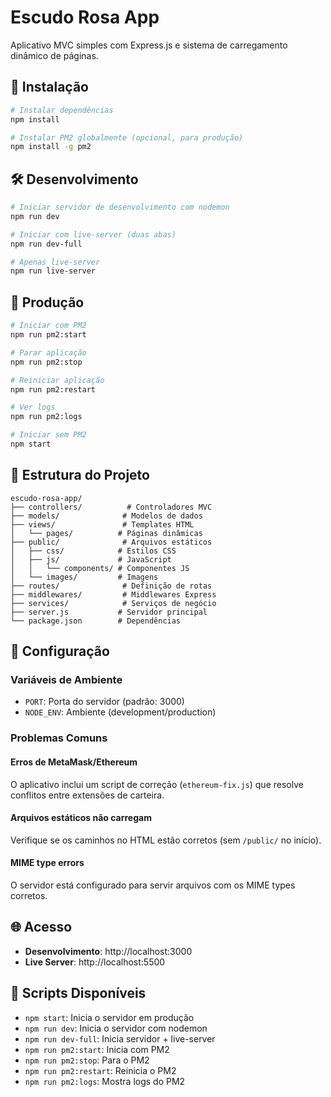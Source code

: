 # Escudo Rosa App

Aplicativo MVC simples com Express.js e sistema de carregamento dinâmico de páginas.

## 🚀 Instalação

```bash
# Instalar dependências
npm install

# Instalar PM2 globalmente (opcional, para produção)
npm install -g pm2
```

## 🛠️ Desenvolvimento

```bash
# Iniciar servidor de desenvolvimento com nodemon
npm run dev

# Iniciar com live-server (duas abas)
npm run dev-full

# Apenas live-server
npm run live-server
```

## 🚀 Produção

```bash
# Iniciar com PM2
npm run pm2:start

# Parar aplicação
npm run pm2:stop

# Reiniciar aplicação
npm run pm2:restart

# Ver logs
npm run pm2:logs

# Iniciar sem PM2
npm start
```

## 📁 Estrutura do Projeto

```
escudo-rosa-app/
├── controllers/          # Controladores MVC
├── models/              # Modelos de dados
├── views/               # Templates HTML
│   └── pages/          # Páginas dinâmicas
├── public/              # Arquivos estáticos
│   ├── css/            # Estilos CSS
│   ├── js/             # JavaScript
│   │   └── components/ # Componentes JS
│   └── images/         # Imagens
├── routes/              # Definição de rotas
├── middlewares/         # Middlewares Express
├── services/            # Serviços de negócio
├── server.js           # Servidor principal
└── package.json        # Dependências
```

## 🔧 Configuração

### Variáveis de Ambiente

- `PORT`: Porta do servidor (padrão: 3000)
- `NODE_ENV`: Ambiente (development/production)

### Problemas Comuns

#### Erros de MetaMask/Ethereum
O aplicativo inclui um script de correção (`ethereum-fix.js`) que resolve conflitos entre extensões de carteira.

#### Arquivos estáticos não carregam
Verifique se os caminhos no HTML estão corretos (sem `/public/` no início).

#### MIME type errors
O servidor está configurado para servir arquivos com os MIME types corretos.

## 🌐 Acesso

- **Desenvolvimento**: http://localhost:3000
- **Live Server**: http://localhost:5500

## 📝 Scripts Disponíveis

- `npm start`: Inicia o servidor em produção
- `npm run dev`: Inicia o servidor com nodemon
- `npm run dev-full`: Inicia servidor + live-server
- `npm run pm2:start`: Inicia com PM2
- `npm run pm2:stop`: Para o PM2
- `npm run pm2:restart`: Reinicia o PM2
- `npm run pm2:logs`: Mostra logs do PM2 